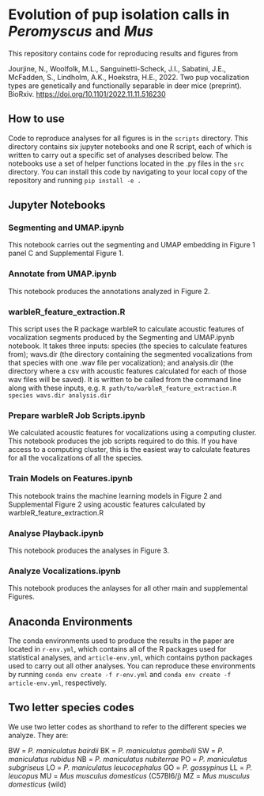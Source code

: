 # Evolution of pup isolation calls in *Peromyscus* and *Mus*

This repository contains code for reproducing results and figures from

Jourjine, N., Woolfolk, M.L., Sanguinetti-Scheck, J.I., Sabatini, J.E., McFadden, S., Lindholm, A.K., Hoekstra, H.E., 2022. Two pup vocalization types are genetically and functionally separable in deer mice (preprint). BioRxiv. https://doi.org/10.1101/2022.11.11.516230

## How to use

Code to reproduce analyses for all figures is in the `scripts` directory. This directory contains six jupyter notebooks and one R script, each of which is written to carry out a specific set of analyses described below. The notebooks use a set of helper functions located in the .py files in the `src` directory. You can install this code by navigating to your local copy of the repository and running `pip install -e .`

## Jupyter Notebooks

### Segmenting and UMAP.ipynb

This notebook carries out the segmenting and UMAP embedding in Figure 1 panel C and Supplemental Figure 1.

### Annotate from UMAP.ipynb

This notebook produces the annotations analyzed in Figure 2.

### warbleR_feature_extraction.R

This script uses the R package warbleR to calculate acoustic features of vocalization segments produced by the Segmenting and UMAP.ipynb notebook. It takes three inputs: species (the species to calculate features from); wavs.dir (the directory containing the segmented vocalizations from that species with one .wav file per vocalization); and analysis.dir (the directory where a csv with acoustic features calculated for each of those wav files will be saved). It is written to be called from the command line along with these inputs, e.g. `R path/to/warbleR_feature_extraction.R species wavs.dir analysis.dir`

### Prepare warbleR Job Scripts.ipynb

We calculated acoustic features for vocalizations using a computing cluster. This notebook produces the job scripts required to do this. If you have access to a computing cluster, this is the easiest way to calculate features for all the vocalizations of all the species.

### Train Models on Features.ipynb

This notebook trains the machine learning models in Figure 2 and Supplemental Figure 2 using acoustic features calculated by warbleR_feature_extraction.R

### Analyse Playback.ipynb

This notebook produces the analyses in Figure 3.

### Analyze Vocalizations.ipynb

This notebook produces the anlayses for all other main and supplemental Figures.

## Anaconda Environments

The conda environments used to produce the results in the paper are located in `r-env.yml`, which contains all of the R packages used for statistical analyses, and `article-env.yml`, which contains python packages used to carry out all other analyses. You can reproduce these environments by running `conda env create -f r-env.yml` and `conda env create -f article-env.yml`, respectively.

## Two letter species codes

We use two letter codes as shorthand to refer to the different species we analyze. They are:

BW = *P. maniculatus bairdii*
BK = *P. maniculatus gambelli*
SW = *P. maniculatus rubidus*
NB = *P. maniculatus nubiterrae*
PO = *P. maniculatus subgriseus*
LO = *P. maniculatus leucocephalus*
GO = *P. gossypinus*
LL = *P. leucopus*
MU = *Mus musculus domesticus* (C57Bl6/j)
MZ = *Mus musculus domesticus* (wild) 
